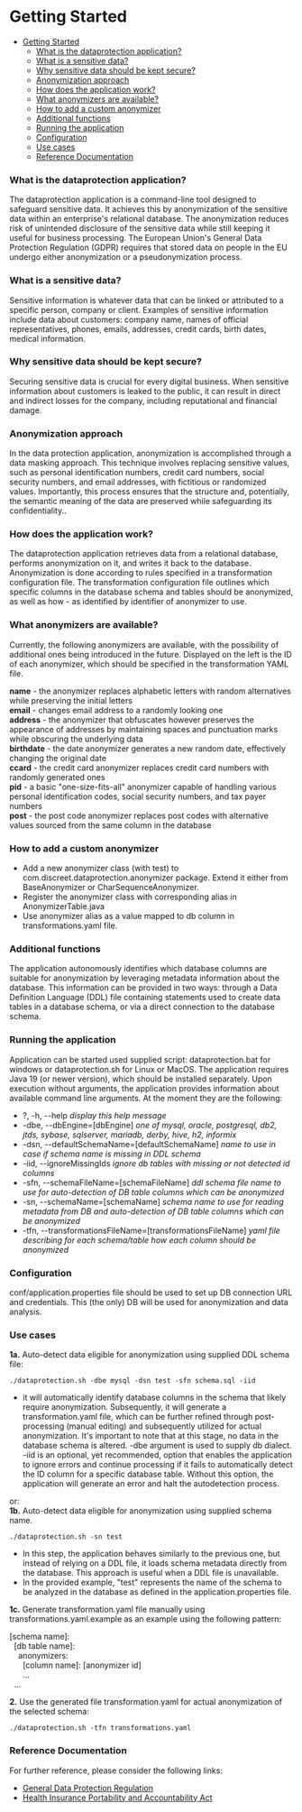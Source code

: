 # Getting Started

 <!-- TOC -->
* [Getting Started](#getting-started)
    * [What is the dataprotection application?](#what-is-the-dataprotection-application)
    * [What is a sensitive data?](#what-is-a-sensitive-data-)
    * [Why sensitive data should be kept secure?](#why-sensitive-data-should-be-kept-secure)
    * [Anonymization approach](#anonymization-approach)
    * [How does the application work?](#how-does-the-application-work)
    * [What anonymizers are available?](#what-anonymizers-are-available)
    * [How to add a custom anonymizer](#how-to-add-a-custom-anonymizer)
    * [Additional functions](#additional-functions)
    * [Running the application](#running-the-application)
    * [Configuration](#configuration)
    * [Use cases](#use-cases)
    * [Reference Documentation](#reference-documentation)
<!-- TOC -->

### What is the dataprotection application?

The dataprotection application is a command-line tool designed to safeguard sensitive data. 
It achieves this by anonymization of the sensitive data within an enterprise's relational database.
The anonymization reduces risk of unintended disclosure of the sensitive data while still keeping it useful for
business processing. The European Union's General Data Protection Regulation (GDPR) requires that stored data 
on people in the EU undergo either anonymization or a pseudonymization process.

### What is a sensitive data? 

Sensitive information is whatever data that can be linked or attributed to a specific person, company or client.
Examples of sensitive information include data about customers: company name, names of official representatives,
phones, emails, addresses, credit cards, birth dates, medical information.

### Why sensitive data should be kept secure?

Securing sensitive data is crucial for every digital business. 
When sensitive information about customers is leaked to the public, it can result in direct and indirect 
losses for the company, including reputational and financial damage.

### Anonymization approach

In the data protection application, anonymization is accomplished through a data masking approach.
This technique involves replacing sensitive values, such as personal identification numbers, credit card numbers, social security numbers, 
and email addresses, with fictitious or randomized values. 
Importantly, this process ensures that the structure and, potentially, the semantic meaning of the data are preserved while safeguarding its confidentiality..

### How does the application work?

The dataprotection application retrieves data from a relational database, performs anonymization on it, 
and writes it back to the database. 
Anonymization is done according to rules specified in a transformation configuration file. 
The transformation configuration file outlines which specific columns in the database schema and 
tables should be anonymized, as well as how - as identified by identifier of anonymizer to use.

### What anonymizers are available?

Currently, the following anonymizers are available, with the possibility of additional ones being introduced in the future.
Displayed on the left is the ID of each anonymizer, which should be specified in the transformation YAML file. 

**name** - the anonymizer replaces alphabetic letters with random alternatives while preserving the initial letters<br/>
**email** - changes email address to a randomly looking one<br/>
**address** - the anonymizer that obfuscates however preserves the appearance of addresses by maintaining spaces and punctuation marks while obscuring the underlying data<br/>
**birthdate** - the date anonymizer generates a new random date, effectively changing the original date<br/>
**ccard** - the credit card anonymizer replaces credit card numbers with randomly generated ones<br/>
**pid** - a basic "one-size-fits-all" anonymizer capable of handling various personal identification codes, social security numbers, and tax payer numbers<br/>
**post** - the post code anonymizer replaces post codes with alternative values sourced from the same column in the database<br/>

### How to add a custom anonymizer

* Add a new anonymizer class (with test) to com.discreet.dataprotection.anonymizer package. Extend it either from BaseAnonymizer or CharSequenceAnonymizer.
* Register the anonymizer class with corresponding alias in AnonymizerTable.java
* Use anonymizer alias as a value mapped to db column in transformations.yaml file.

### Additional functions

The application autonomously identifies which database columns are suitable for anonymization by leveraging metadata information about the database. 
This information can be provided in two ways: through a Data Definition Language (DDL) file containing statements used to create data tables in a database schema, or via a direct connection to the database schema.

### Running the application

Application can be started used supplied script: dataprotection.bat for windows or dataprotection.sh for Linux or MacOS.
The application requires Java 19 (or newer version), which should be installed separately.
Upon execution without arguments, the application provides information about available command line arguments. 
At the moment they are the following:
* ?, -h, --help _display this help message_
* -dbe, --dbEngine=[dbEngine] _one of mysql, oracle, postgresql, db2, jtds, sybase, sqlserver, mariadb, derby, hive, h2, informix_
* -dsn, --defaultSchemaName=[defaultSchemaName]               _name to use in case if schema name is
    missing in DDL schema_
* -iid, --ignoreMissingIds                                    _ignore db tables with missing or not detected id columns_
* -sfn, --schemaFileName=[schemaFileName]                     _ddl schema file name to use for auto-detection of DB
  table columns which can be anonymized_
* -sn, --schemaName=[schemaName]                              _schema name to use for reading metadata from DB and
  auto-detection of DB table columns which can be anonymized_
* -tfn, --transformationsFileName=[transformationsFileName]   _yaml file describing for each schema/table how each
  column should be anonymized_

### Configuration

conf/application.properties file should be used to set up DB connection URL and credentials.
This (the only) DB will be used for anonymization and data analysis.
  
### Use cases

**1a.** Auto-detect data eligible for anonymization using supplied DDL schema file:

`./dataprotection.sh -dbe mysql -dsn test -sfn schema.sql -iid`

- it will automatically identify database columns in the schema that likely require anonymization. 
Subsequently, it will generate a transformation.yaml file, which can be further refined through post-processing (manual editing) and subsequently utilized for actual anonymization. 
It's important to note that at this stage, no data in the database schema is altered.
-dbe argument is used to supply db dialect. -iid is an optional, yet recommended, option that enables the application to ignore errors and continue processing if it fails to automatically detect the ID column for a specific database table. 
Without this option, the application will generate an error and halt the autodetection process.

or:<br/>
**1b.** Auto-detect data eligible for anonymization using supplied schema name. 

`./dataprotection.sh -sn test`

- In this step, the application behaves similarly to the previous one, but instead of relying on a DDL file, it loads schema metadata directly from the database. 
This approach is useful when a DDL file is unavailable. 
- In the provided example, "test" represents the name of the schema to be analyzed in the database as defined in the application.properties file.

**1c.** Generate transformation.yaml file manually using transformations.yaml.example as an example using the following pattern:

[schema name]&#58;<br/>
&nbsp;&nbsp;[db table name]:<br/>
&nbsp;&nbsp;&nbsp;&nbsp;anonymizers:<br/>
&nbsp;&nbsp;&nbsp;&nbsp;&nbsp;&nbsp;[column name]: [anonymizer id]<br/>
&nbsp;&nbsp;&nbsp;&nbsp;&nbsp;&nbsp;...<br/>
&nbsp;&nbsp;...<br/>

**2.** Use the generated file transformation.yaml for actual anonymization of the selected schema:

`./dataprotection.sh -tfn transformations.yaml`

### Reference Documentation
For further reference, please consider the following links:

* [General Data Protection Regulation](https://gdpr-info.eu/)
* [Health Insurance Portability and Accountability Act](https://en.wikipedia.org/wiki/Health_Insurance_Portability_and_Accountability_Act)
